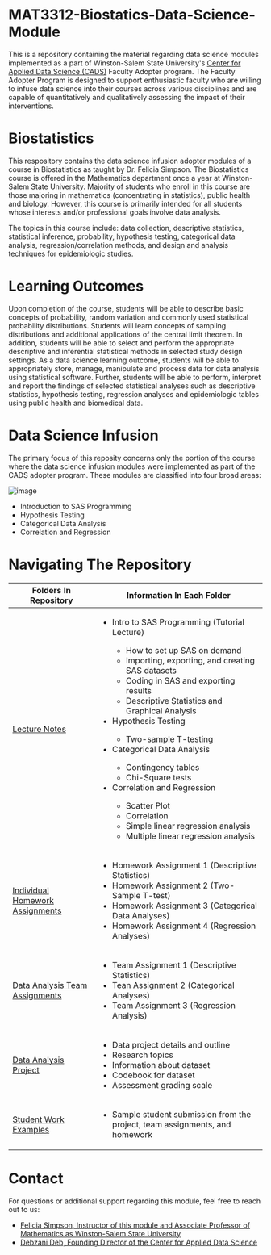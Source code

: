 # MAT3312-Biostatics-Data-Science-Module
This is a repository containing the material regarding data science modules implemented as a part of Winston-Salem State University's [Center for Applied Data Science (CADS)](https://www.wssu.edu/academics/colleges-and-departments/college-of-arts-sciences-business-education/center-for-applied-data-science/index.html) Faculty Adopter program. The Faculty Adopter Program is designed to support enthusiastic faculty who are willing to infuse data science into their courses across various disciplines and are capable of quantitatively and qualitatively assessing the impact of their interventions. 
# Biostatistics
This respository contains the data science infusion adopter modules of a course in Biostatistics as taught by Dr. Felicia Simpson. The Biostatistics course is offered in the Mathematics department once a year at Winston-Salem State University. Majority of students who enroll in this course are those majoring in mathematics (concentrating in statistics), public health and biology. However, this course is primarily intended for all students whose interests and/or professional goals involve data analysis. 

The topics in this course include: data collection, descriptive statistics, statistical inference, probability, hypothesis testing, categorical data analysis, regression/correlation methods, and design and analysis techniques for epidemiologic studies.
# Learning Outcomes
Upon completion of the course, students will be able to describe basic concepts of probability,
random variation and commonly used statistical probability distributions. Students will learn
concepts of sampling distributions and additional applications of the central limit theorem. In
addition, students will be able to select and perform the appropriate descriptive and inferential
statistical methods in selected study design settings. As a data science learning outcome, students
will be able to appropriately store, manage, manipulate and process data for data analysis using
statistical software. Further, students will be able to perform, interpret and report the findings of
selected statistical analyses such as descriptive statistics, hypothesis testing, regression analyses
and epidemiologic tables using public health and biomedical data.

# Data Science Infusion
The primary focus of this reposity concerns only the portion of the course where the data science infusion modules were implemented as part of the CADS adopter program. These modules are classified into four broad areas:

![image](https://user-images.githubusercontent.com/57458856/172091815-011e6cfa-455a-4c53-b3c9-85f03711375f.png)

* Introduction to SAS Programming
* Hypothesis Testing
* Categorical Data Analysis
* Correlation and Regression

# Navigating The Repository

| Folders In Repository           | Information In Each Folder                                                                                                                                                                                                                                                                                                                                                                                                                                                                                                                                                                                                   |
|---------------------------------|------------------------------------------------------------------------------------------------------------------------------------------------------------------------------------------------------------------------------------------------------------------------------------------------------------------------------------------------------------------------------------------------------------------------------------------------------------------------------------------------------------------------------------------------------------------------------------------------------------------------------|
| [Lecture Notes](https://github.com/cmickle118/MAT3312-Biostatics-Data-Science-Module/tree/main/Lectures)                  | <ul> <li>Intro to SAS Programming (Tutorial Lecture)</li> <ul><li>How to set up SAS on demand</li> <li>Importing, exporting, and creating SAS datasets</li> <li>Coding in SAS and exporting results</li> <li>Descriptive Statistics and Graphical Analysis</li> </ul> <li>Hypothesis Testing</li> <ul><li>Two-sample T-testing</li></ul> <li>Categorical Data Analysis</li> <ul><li>Contingency tables</li><li>Chi-Square tests</li></ul> <li>Correlation and Regression</li> <ul><li>Scatter Plot</li><li>Correlation</li><li>Simple linear regression analysis</li><li>Multiple linear regression analysis</li></ul> </ul> |
| [Individual Homework Assignments](https://github.com/cmickle118/MAT3312-Biostatics-Data-Science-Module/tree/main/Homework) | <ul> <li>Homework Assignment 1 (Descriptive Statistics)</li> <li>Homework Assignment 2 (Two-Sample T-test)</li> <li>Homework Assignment 3 (Categorical Data Analyses)</li> <li>Homework Assignment 4 (Regression Analyses)</li> </ul>                                                                                                                                                                                                                                                                                                                                                                                        |
| [Data Analysis Team Assignments](https://github.com/cmickle118/MAT3312-Biostatics-Data-Science-Module/tree/main/Data%20Analysis%20Team%20Assignments)  | <ul> <li>Team Assignment 1 (Descriptive Statistics)</li> <li>Tean Assignment 2 (Categorical Analyses)</li> <li>Team Assignment 3 (Regression Analysis)</li> </ul>                                                                                                                                                                                                                                                                                                                                                                                                                                                            |
| [Data Analysis Project](https://github.com/cmickle118/MAT3312-Biostatics-Data-Science-Module/tree/main/Data%20Analysis%20Project)           | <ul> <li>Data project details and outline</li> <li>Research topics</li> <li>Information about dataset</li> <li>Codebook for dataset</li> <li>Assessment grading scale</li> </ul>                                                                                                                                                                                                                                                                                                                                                                                                                                             |
| [Student Work Examples](https://github.com/cmickle118/MAT3312-Biostatics-Data-Science-Module/tree/main/Student%20Work%20Examples)           | <ul><li>Sample student submission from the project, team assignments, and homework</li></ul>                                                                                                                                                                                                                                                                                                                                                                                                                                                                                                                                 |                                                                                                |

# Contact
For questions or additional support regarding this module, feel free to reach out to us:
* [Felicia Simpson, Instructor of this module and Associate Professor of Mathematics as Winston-Salem State University](mailto:griffinfr@wssu.edu)
* [Debzani Deb, Founding Director of the Center for Applied Data Science](mailto:debd@wssu.edu)
